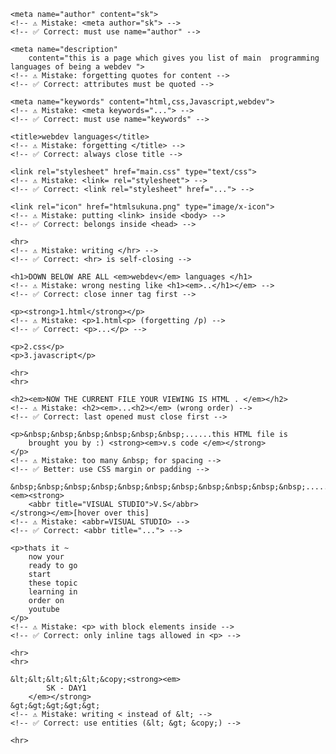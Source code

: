 <!DOCTYPE html>
<!-- ⚠️ Mistake: <!doctype HTML> (wrong case) or missing ! -->
<!-- ✅ Correct: <!DOCTYPE html> -->

<html lang="en">
<!-- ⚠️ Mistake: <html> without lang -->
<!-- ✅ Correct: <html lang="en"> helps accessibility -->

<head>
    <meta charset="utf-8">
    <!-- ⚠️ Mistake: <meta charset=utf8> (missing quotes) -->
    <!-- ✅ Correct: <meta charset="utf-8"> -->

    <meta name="author" content="sk">
    <!-- ⚠️ Mistake: <meta author="sk"> -->
    <!-- ✅ Correct: must use name="author" -->

    <meta name="description"
        content="this is a page which gives you list of main  programming languages of being a webdev ">
    <!-- ⚠️ Mistake: forgetting quotes for content -->
    <!-- ✅ Correct: attributes must be quoted -->

    <meta name="keywords" content="html,css,Javascript,webdev">
    <!-- ⚠️ Mistake: <meta keywords="..."> -->
    <!-- ✅ Correct: must use name="keywords" -->

    <title>webdev languages</title>
    <!-- ⚠️ Mistake: forgetting </title> -->
    <!-- ✅ Correct: always close title -->

    <link rel="stylesheet" href="main.css" type="text/css">
    <!-- ⚠️ Mistake: <link= rel="stylesheet"> -->
    <!-- ✅ Correct: <link rel="stylesheet" href="..."> -->

    <link rel="icon" href="htmlsukuna.png" type="image/x-icon">
    <!-- ⚠️ Mistake: putting <link> inside <body> -->
    <!-- ✅ Correct: belongs inside <head> -->
</head>

<body>
    <!-- ⚠️ Mistake: multiple <body> tags or missing </body> -->
    <!-- ✅ Correct: only one body -->

    <hr>
    <!-- ⚠️ Mistake: writing </hr> -->
    <!-- ✅ Correct: <hr> is self-closing -->

    <h1>DOWN BELOW ARE ALL <em>webdev</em> languages </h1>
    <!-- ⚠️ Mistake: wrong nesting like <h1><em>..</h1></em> -->
    <!-- ✅ Correct: close inner tag first -->

    <p><strong>1.html</strong></p>
    <!-- ⚠️ Mistake: <p>1.html<p> (forgetting /p) -->
    <!-- ✅ Correct: <p>...</p> -->

    <p>2.css</p>
    <p>3.javascript</p>

    <hr>
    <hr>

    <h2><em>NOW THE CURRENT FILE YOUR VIEWING IS HTML . </em></h2>
    <!-- ⚠️ Mistake: <h2><em>...<h2></em> (wrong order) -->
    <!-- ✅ Correct: last opened must close first -->

    <p>&nbsp;&nbsp;&nbsp;&nbsp;&nbsp;&nbsp;......this HTML file is
        brought you by :) <strong><em>v.s code </em></strong>
    </p>
    <!-- ⚠️ Mistake: too many &nbsp; for spacing -->
    <!-- ✅ Better: use CSS margin or padding -->

    &nbsp;&nbsp;&nbsp;&nbsp;&nbsp;&nbsp;&nbsp;&nbsp;&nbsp;&nbsp;&nbsp;......<em><strong>
        <abbr title="VISUAL STUDIO">V.S</abbr>
    </strong></em>[hover over this]
    <!-- ⚠️ Mistake: <abbr=VISUAL STUDIO> -->
    <!-- ✅ Correct: <abbr title="..."> -->

    <p>thats it ~
        now your
        ready to go
        start
        these topic
        learning in
        order on
        youtube
    </p>
    <!-- ⚠️ Mistake: <p> with block elements inside -->
    <!-- ✅ Correct: only inline tags allowed in <p> -->

    <hr>
    <hr>

    &lt;&lt;&lt;&lt;&lt;&copy;<strong><em>
            SK - DAY1
        </em></strong>
    &gt;&gt;&gt;&gt;&gt;
    <!-- ⚠️ Mistake: writing < instead of &lt; -->
    <!-- ✅ Correct: use entities (&lt; &gt; &copy;) -->

    <hr>
</body>

</html>
<!-- ⚠️ Mistake: forgetting </html> -->
<!-- ✅ Correct: must close html -->

<!---- void elemnts (self closing tags)
- some tags dont wrap content at all they just are standalone instructions called void elements.
- content tags - needs closing (/>) browser doesnt know content unless we put inside it
- void tags - does not need closing (/>) bcoz these are self closing (>) they are just instructions to browser
- content tags - <h1></h1> , <p></p> , <title></title>
- void tags - <link> also one elemnt is there as u can see and is self closing too
- <meta> !--->


